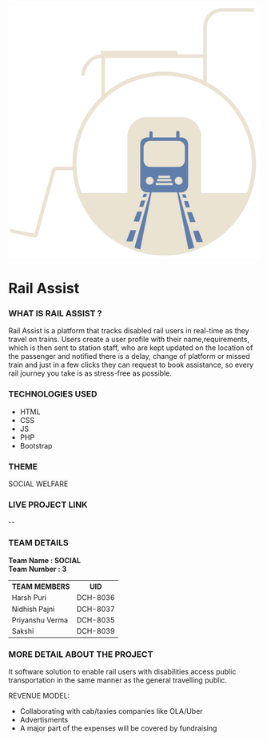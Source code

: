 ![Logo](/logo.png)

<h1>Rail Assist</h1>

<h3>WHAT IS RAIL ASSIST ? </h3>
Rail Assist is a platform that tracks disabled rail users in real-time as they travel on trains. Users create a user profile with their name,requirements, which is then sent to station staff, who are kept updated on the location of the passenger and notified there is a delay, change of platform or missed train and just in a few clicks they can request to book assistance, so every rail journey you take is as stress-free as possible.

<h3>TECHNOLOGIES USED</h3>
<ul>
  <li>HTML</li>
  <li>CSS</li>
  <li>JS</li>
  <li>PHP</li>
  <li>Bootstrap</li>
</ul>

<h3>THEME</h3>
SOCIAL WELFARE

<h3>LIVE PROJECT LINK</h3>
--

<h3>TEAM DETAILS</h3>
<b>Team Name : SOCIAL</b> 
<br>
<b>Team Number : 3</b>

<table>
  <tr>
    <th>TEAM MEMBERS</th>
    <th>UID </th>
  </tr>
  <tr>
    <td>Harsh Puri</td>
    <td>DCH-8036</td>
  </tr>
  <tr>
    <td>Nidhish Pajni</td>
    <td>DCH-8037</td>
  </tr>
  <tr>
    <td>Priyanshu Verma</td>
    <td>DCH-8035</td>
  </tr>
  <tr>
    <td>Sakshi</td>
    <td>DCH-8039</td>
  </tr>
  
</table>
<h3>MORE DETAIL ABOUT THE PROJECT</h3>
  It software solution to enable rail users with disabilities access public transportation in the same manner as the general travelling public.
  
  REVENUE MODEL:
  <ul>
    <li>Collaborating with cab/taxies companies like OLA/Uber</li>
    <li>Advertisments</li>
    <li>A major part of the expenses will be covered by fundraising</li>
    
  </ul>
